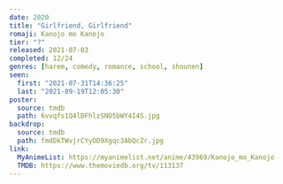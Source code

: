 ```yaml
---
date: 2020
title: "Girlfriend, Girlfriend"
romaji: Kanojo mo Kanojo
tier: "?"
released: 2021-07-03
completed: 12/24
genres: [harem, comedy, romance, school, shounen]
seen:
  first: "2021-07-31T14:36:25"
  last: "2021-09-19T12:05:30"
poster:
  source: tmdb
  path: 6vvqfs1Q4lDFhlzSNO5bWY4I4S.jpg
backdrop:
  source: tmdb
  path: fmdDkTWvjrCYyOD9Xgqc3AbQcZr.jpg
link:
  MyAnimeList: https://myanimelist.net/anime/43969/Kanojo_mo_Kanojo
  TMDB: https://www.themoviedb.org/tv/113137
---
```

